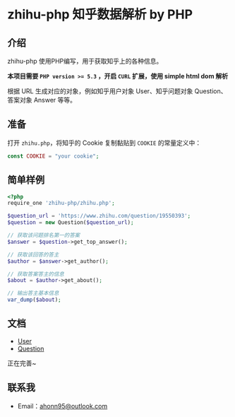 # zhihu-php 知乎数据解析 by PHP

## 介绍
zhihu-php 使用PHP编写，用于获取知乎上的各种信息。

**本项目需要 `PHP version >= 5.3` ，开启 `CURL` 扩展，使用 simple html dom 解析**

根据 URL 生成对应的对象，例如知乎用户对象 User、知乎问题对象 Question、答案对象 Answer 等等。

## 准备
打开 `zhihu.php`，将知乎的 Cookie 复制黏贴到 `COOKIE` 的常量定义中：
``` php
const COOKIE = "your cookie";
```

## 简单样例
``` php
<?php
require_one 'zhihu-php/zhihu.php';

$question_url = 'https://www.zhihu.com/question/19550393';
$question = new Question($question_url);

// 获取该问题排名第一的答案
$answer = $question->get_top_answer();

// 获取该回答的答主
$author = $answer->get_author();

// 获取答案答主的信息
$about = $author->get_about();

// 输出答主基本信息
var_dump($about);
```

## 文档
- [User](https://github.com/ahonn/zhihu-php/blob/master/docs/user.md)
- [Question](https://github.com/ahonn/zhihu-php/blob/master/docs/question.md)

正在完善~

## 联系我
- Email：[ahonn95@outlook.com](mailto:ahonn95@outlook.com)

